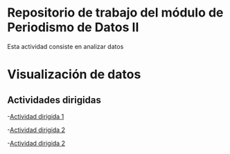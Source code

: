 # Repositorio de trabajo del módulo de Periodismo de Datos II

Esta actividad consiste en analizar datos 

# Visualización de datos 


## Actividades dirigidas 

-[Actividad dirigida 1](ad1.md)

-[Actividad dirigida 2](ad2.md)

-[Actividad dirigida 2](aad3.md)
